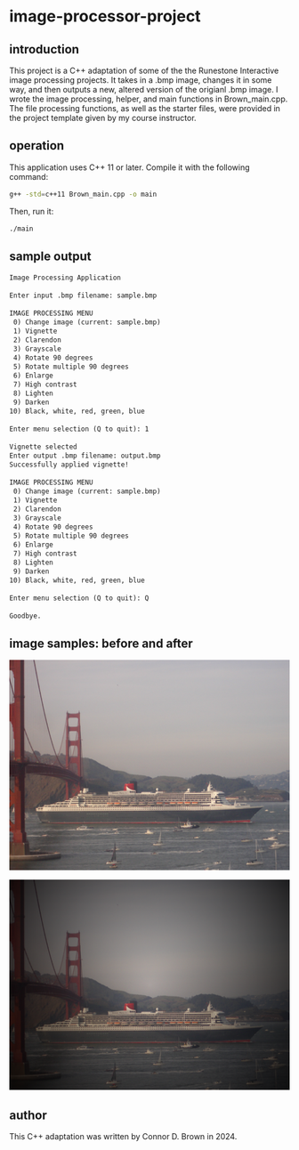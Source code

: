 # image-processor-project

## introduction

This project is a C++ adaptation of some of the the Runestone Interactive image processing projects. It takes in a .bmp image, changes it
in some way, and then outputs a new, altered version of the origianl .bmp image. I wrote the image processing, helper, and main functions in Brown_main.cpp. The file processing functions, as well as the starter files, were provided in the project template given by my course instructor.

## operation

This application uses C++ 11 or later. Compile it with the following command:

```bash
g++ -std=c++11 Brown_main.cpp -o main
```

Then, run it:
```bash
./main
```

## sample output
```text
Image Processing Application

Enter input .bmp filename: sample.bmp 

IMAGE PROCESSING MENU
 0) Change image (current: sample.bmp)
 1) Vignette
 2) Clarendon
 3) Grayscale
 4) Rotate 90 degrees
 5) Rotate multiple 90 degrees
 6) Enlarge
 7) High contrast
 8) Lighten
 9) Darken
10) Black, white, red, green, blue

Enter menu selection (Q to quit): 1

Vignette selected
Enter output .bmp filename: output.bmp
Successfully applied vignette!

IMAGE PROCESSING MENU
 0) Change image (current: sample.bmp)
 1) Vignette
 2) Clarendon
 3) Grayscale
 4) Rotate 90 degrees
 5) Rotate multiple 90 degrees
 6) Enlarge
 7) High contrast
 8) Lighten
 9) Darken
10) Black, white, red, green, blue

Enter menu selection (Q to quit): Q

Goodbye.
```
## image samples: before and after

![alt text](https://github.com/connordbrown/image-processor-project/blob/main/sample.bmp "Original Image")

![alt text](https://github.com/connordbrown/image-processor-project/blob/main/output.bmp "Altered Image")

## author

This C++ adaptation was written by Connor D. Brown in 2024.